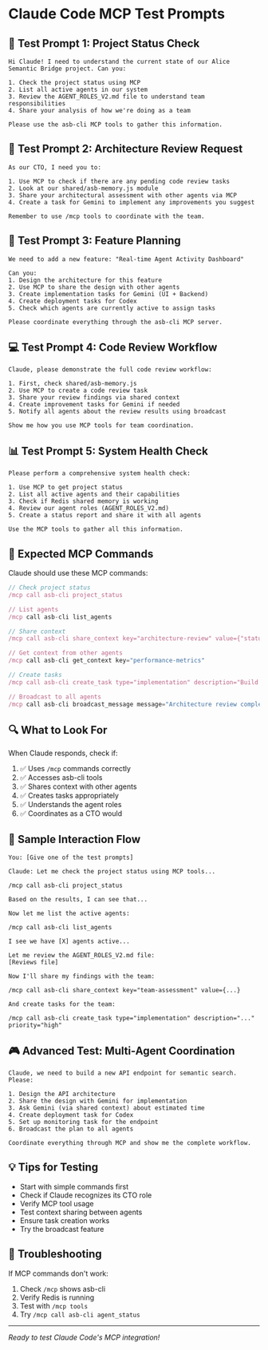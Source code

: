 # Claude Code MCP Test Prompts

## 🧪 Test Prompt 1: Project Status Check

```
Hi Claude! I need to understand the current state of our Alice Semantic Bridge project. Can you:

1. Check the project status using MCP
2. List all active agents in our system
3. Review the AGENT_ROLES_V2.md file to understand team responsibilities
4. Share your analysis of how we're doing as a team

Please use the asb-cli MCP tools to gather this information.
```

## 🔧 Test Prompt 2: Architecture Review Request

```
As our CTO, I need you to:

1. Use MCP to check if there are any pending code review tasks
2. Look at our shared/asb-memory.js module 
3. Share your architectural assessment with other agents via MCP
4. Create a task for Gemini to implement any improvements you suggest

Remember to use /mcp tools to coordinate with the team.
```

## 🚀 Test Prompt 3: Feature Planning

```
We need to add a new feature: "Real-time Agent Activity Dashboard"

Can you:
1. Design the architecture for this feature
2. Use MCP to share the design with other agents
3. Create implementation tasks for Gemini (UI + Backend)
4. Create deployment tasks for Codex
5. Check which agents are currently active to assign tasks

Please coordinate everything through the asb-cli MCP server.
```

## 💻 Test Prompt 4: Code Review Workflow

```
Claude, please demonstrate the full code review workflow:

1. First, check shared/asb-memory.js
2. Use MCP to create a code review task
3. Share your review findings via shared context
4. Create improvement tasks for Gemini if needed
5. Notify all agents about the review results using broadcast

Show me how you use MCP tools for team coordination.
```

## 📊 Test Prompt 5: System Health Check

```
Please perform a comprehensive system health check:

1. Use MCP to get project status
2. List all active agents and their capabilities
3. Check if Redis shared memory is working
4. Review our agent roles (AGENT_ROLES_V2.md)
5. Create a status report and share it with all agents

Use the MCP tools to gather all this information.
```

## 🎯 Expected MCP Commands

Claude should use these MCP commands:

```javascript
// Check project status
/mcp call asb-cli project_status

// List agents
/mcp call asb-cli list_agents

// Share context
/mcp call asb-cli share_context key="architecture-review" value={"status": "completed", "findings": [...]}

// Get context from other agents
/mcp call asb-cli get_context key="performance-metrics"

// Create tasks
/mcp call asb-cli create_task type="implementation" description="Build dashboard UI" priority="high"

// Broadcast to all agents
/mcp call asb-cli broadcast_message message="Architecture review completed, please check shared context"
```

## 🔍 What to Look For

When Claude responds, check if:

1. ✅ Uses `/mcp` commands correctly
2. ✅ Accesses asb-cli tools
3. ✅ Shares context with other agents
4. ✅ Creates tasks appropriately
5. ✅ Understands the agent roles
6. ✅ Coordinates as a CTO would

## 📝 Sample Interaction Flow

```
You: [Give one of the test prompts]

Claude: Let me check the project status using MCP tools...

/mcp call asb-cli project_status

Based on the results, I can see that...

Now let me list the active agents:

/mcp call asb-cli list_agents

I see we have [X] agents active...

Let me review the AGENT_ROLES_V2.md file:
[Reviews file]

Now I'll share my findings with the team:

/mcp call asb-cli share_context key="team-assessment" value={...}

And create tasks for the team:

/mcp call asb-cli create_task type="implementation" description="..." priority="high"
```

## 🎮 Advanced Test: Multi-Agent Coordination

```
Claude, we need to build a new API endpoint for semantic search. Please:

1. Design the API architecture
2. Share the design with Gemini for implementation  
3. Ask Gemini (via shared context) about estimated time
4. Create deployment task for Codex
5. Set up monitoring task for the endpoint
6. Broadcast the plan to all agents

Coordinate everything through MCP and show me the complete workflow.
```

## 💡 Tips for Testing

- Start with simple commands first
- Check if Claude recognizes its CTO role
- Verify MCP tool usage
- Test context sharing between agents
- Ensure task creation works
- Try the broadcast feature

## 🚨 Troubleshooting

If MCP commands don't work:
1. Check `/mcp` shows asb-cli
2. Verify Redis is running
3. Test with `/mcp tools`
4. Try `/mcp call asb-cli agent_status`

---
*Ready to test Claude Code's MCP integration!*
